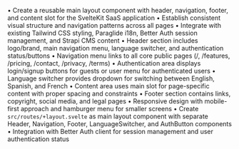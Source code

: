 • Create a reusable main layout component with header, navigation, footer, and content slot for the SvelteKit SaaS application
• Establish consistent visual structure and navigation patterns across all pages
• Integrate with existing Tailwind CSS styling, Paraglide i18n, Better Auth session management, and Strapi CMS content
• Header section includes logo/brand, main navigation menu, language switcher, and authentication status/buttons
• Navigation menu links to all core public pages (/, /features, /pricing, /contact, /privacy, /terms)
• Authentication area displays login/signup buttons for guests or user menu for authenticated users
• Language switcher provides dropdown for switching between English, Spanish, and French
• Content area uses main slot for page-specific content with proper spacing and constraints
• Footer section contains links, copyright, social media, and legal pages
• Responsive design with mobile-first approach and hamburger menu for smaller screens
• Create `src/routes/+layout.svelte` as main layout component with separate Header, Navigation, Footer, LanguageSwitcher, and AuthButton components
• Integration with Better Auth client for session management and user authentication status